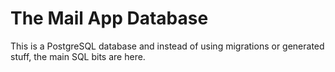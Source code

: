 # The Mail App Database

This is a PostgreSQL database and instead of using migrations or generated stuff, the main SQL bits are here. 